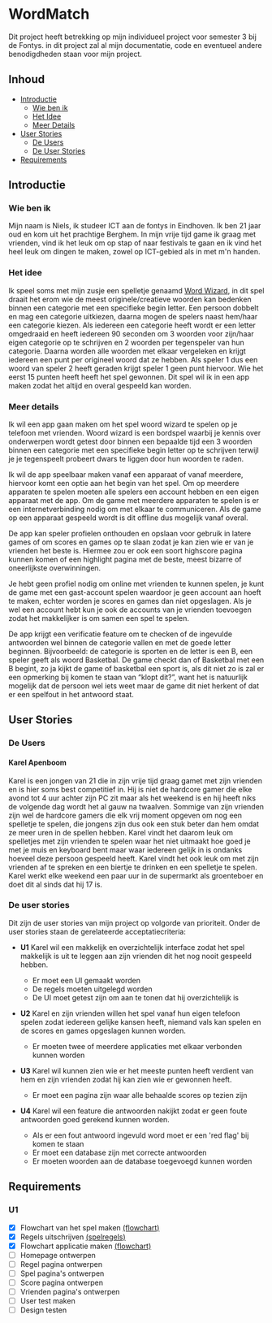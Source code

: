 # WordMatch

Dit project heeft betrekking op mijn individueel project voor semester 3 bij de Fontys. in dit project zal al mijn documentatie, code en eventueel andere benodigdheden staan voor mijn project. 


## Inhoud

- [Introductie](#introductie)
  - [Wie ben ik](#wie-ben-ik)
  - [Het Idee](#het-idee)
  - [Meer Details](#meer-details)
- [User Stories](#user-stories)
  - [De Users](#de-users)
  - [De User Stories](#de-user-stories)
- [Requirements](#requirements)


## Introductie

### Wie ben ik

Mijn naam is Niels, ik studeer ICT aan de fontys in Eindhoven. Ik ben 21 jaar oud en kom uit het prachtige Berghem. In mijn vrije tijd game ik graag met vrienden, vind ik het leuk om op stap of naar festivals te gaan en ik vind het heel leuk om dingen te maken, zowel op ICT-gebied als in met m'n handen.  

### Het idee

Ik speel soms met mijn zusje een spelletje genaamd [Word Wizard](https://www.megableu.com/regles-jeu/woordwizard-flashbac.pdf), in dit spel draait het erom wie de meest originele/creatieve woorden kan bedenken binnen een categorie met een specifieke begin letter. Een persoon dobbelt en mag een categorie uitkiezen, daarna mogen de spelers naast hem/haar een categorie kiezen. Als iedereen een categorie heeft wordt er een letter omgedraaid en heeft iedereen 90 seconden om 3 woorden voor zijn/haar eigen categorie op te schrijven en 2 woorden per tegenspeler van hun categorie. Daarna worden alle woorden met elkaar vergeleken en krijgt iedereen een punt per origineel woord dat ze hebben. Als speler 1 dus een woord van speler 2 heeft geraden krijgt speler 1 geen punt hiervoor. Wie het eerst 15 punten heeft heeft het spel gewonnen. Dit spel wil ik in een app maken zodat het altijd en overal gespeeld kan worden. 

### Meer details

Ik wil een app gaan maken om het spel woord wizard te spelen op je telefoon met vrienden. Woord wizard is een bordspel waarbij je kennis over onderwerpen wordt getest door binnen een bepaalde tijd een 3 woorden binnen een categorie met een specifieke begin letter op te schrijven terwijl je je tegenspeelt probeert dwars te liggen door hun woorden te raden. 

Ik wil de app speelbaar maken vanaf een apparaat of vanaf meerdere, hiervoor komt een optie aan het begin van het spel. Om op meerdere apparaten te spelen moeten alle spelers een account hebben en een eigen apparaat met de app. Om de game met meerdere apparaten te spelen is er een internetverbinding nodig om met elkaar te communiceren. Als de game op een apparaat gespeeld wordt is dit offline dus mogelijk vanaf overal. 

De app kan speler profielen onthouden en opslaan voor gebruik in latere games of om scores en games op te slaan zodat je kan zien wie er van je vrienden het beste is. Hiermee zou er ook een soort highscore pagina kunnen komen of een highlight pagina met de beste, meest bizarre of oneerlijkste overwinningen.  

Je hebt geen profiel nodig om online met vrienden te kunnen spelen, je kunt de game met een gast-account spelen waardoor je geen account aan hoeft te maken, echter worden je scores en games dan niet opgeslagen. Als je wel een account hebt kun je ook de accounts van je vrienden toevoegen zodat het makkelijker is om samen een spel te spelen. 

De app krijgt een verificatie feature om te checken of de ingevulde antwoorden wel binnen de categorie vallen en met de goede letter beginnen. Bijvoorbeeld: de categorie is sporten en de letter is een B, een speler geeft als woord Basketbal. De game checkt dan of Basketbal met een B begint, zo ja kijkt de game of basketbal een sport is, als dit niet zo is zal er een opmerking bij komen te staan van “klopt dit?”, want het is natuurlijk mogelijk dat de persoon wel iets weet maar de game dit niet herkent of dat er een spelfout in het antwoord staat. 


## User Stories

### De Users

#### Karel Apenboom

Karel is een jongen van 21 die in zijn vrije tijd graag gamet met zijn vrienden en is hier soms best competitief in. Hij is niet de hardcore gamer die elke avond tot 4 uur achter zijn PC zit maar als het weekend is en hij heeft niks de volgende dag wordt het al gauw na twaalven. Sommige van zijn vrienden zijn wel de hardcore gamers die elk vrij moment opgeven om nog een spelletje te spelen, die jongens zijn dus ook een stuk beter dan hem omdat ze meer uren in de spellen hebben. Karel vindt het daarom leuk om spelletjes met zijn vrienden te spelen waar het niet uitmaakt hoe goed je met je muis en keyboard bent maar waar iedereen gelijk in is ondanks hoeveel deze persoon gespeeld heeft. Karel vindt het ook leuk om met zijn vrienden af te spreken en een biertje te drinken en een spelletje te spelen. Karel werkt elke weekend een paar uur in de supermarkt als groenteboer en doet dit al sinds dat hij 17 is. 


### De user stories
Dit zijn de user stories van mijn project op volgorde van prioriteit. Onder de user stories staan de gerelateerde acceptatiecriteria:


- **U1** Karel wil een makkelijk en overzichtelijk interface zodat het spel makkelijk is uit te leggen aan zijn vrienden dit het nog nooit gespeeld hebben. 
  - Er moet een UI gemaakt worden
  - De regels moeten uitgelegd worden
  - De UI moet getest zijn om aan te tonen dat hij overzichtelijk is


- **U2** Karel en zijn vrienden willen het spel vanaf hun eigen telefoon spelen zodat iedereen gelijke kansen heeft, niemand vals kan spelen en de scores en games opgeslagen kunnen worden.
    - Er moeten twee of meerdere applicaties met elkaar verbonden kunnen worden


- **U3** Karel wil kunnen zien wie er het meeste punten heeft verdient van hem en zijn vrienden zodat hij kan zien wie er gewonnen heeft. 
    - Er moet een pagina zijn waar alle behaalde scores op tezien zijn


- **U4** Karel wil een feature die antwoorden nakijkt zodat er geen foute antwoorden goed gerekend kunnen worden. 
    - Als er een fout antwoord ingevuld word moet er een 'red flag' bij komen te staan
    - Er moet een database zijn met correcte antwoorden
    - Er moeten woorden aan de database toegevoegd kunnen worden



## Requirements

### U1

  - [x] Flowchart van het spel maken [(flowchart)](https://github.com/fokkinkniels/WordMatch/blob/main/Documentatie/WoordMatch_Flowchart_Game.png)
  - [x] Regels uitschrijven [(spelregels)](https://github.com/fokkinkniels/WordMatch/blob/main/Documentatie/Regels.md)
  - [x] Flowchart applicatie maken [(flowchart)](https://github.com/fokkinkniels/WordMatch/blob/main/Documentatie/WoordMatch_Flowchart_Application_Frontend.png)
  - [ ] Homepage ontwerpen
  - [ ] Regel pagina ontwerpen
  - [ ] Spel pagina's ontwerpen
  - [ ] Score pagina ontwerpen
  - [ ] Vrienden pagina's ontwerpen
  - [ ] User test maken
  - [ ] Design testen
